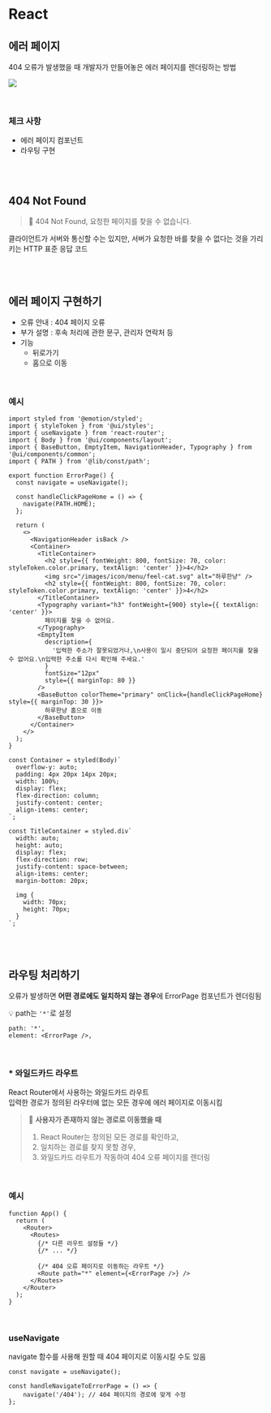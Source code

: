 # React

## 에러 페이지

404 오류가 발생했을 때 개발자가 만들어놓은 에러 페이지를 렌더링하는 방법

![](../Images/에러페이지.png)

<br>

### 체크 사항

* 에러 페이지 컴포넌트
* 라우팅 구현

<br><br>

## 404 Not Found 

> 🚨 404 Not Found, 요청한 페이지를 찾을 수 없습니다.

클라이언트가 서버와 통신할 수는 있지만, 서버가 요청한 바를 찾을 수 없다는 것을 가리키는 HTTP 표준 응답 코드

<br><br>

## 에러 페이지 구현하기

* 오류 안내 : 404 페이지 오류 
* 부가 설명 : 후속 처리에 관한 문구, 관리자 연락처 등
* 기능 
  * 뒤로가기
  * 홈으로 이동

<br>

### 예시 

```tsx
import styled from '@emotion/styled';
import { styleToken } from '@ui/styles';
import { useNavigate } from 'react-router';
import { Body } from '@ui/components/layout';
import { BaseButton, EmptyItem, NavigationHeader, Typography } from '@ui/components/common';
import { PATH } from '@lib/const/path';

export function ErrorPage() {
  const navigate = useNavigate();

  const handleClickPageHome = () => {
    navigate(PATH.HOME);
  };

  return (
    <>
      <NavigationHeader isBack />
      <Container>
        <TitleContainer>
          <h2 style={{ fontWeight: 800, fontSize: 70, color: styleToken.color.primary, textAlign: 'center' }}>4</h2>
          <img src="/images/icon/menu/feel-cat.svg" alt="하루한냥" />
          <h2 style={{ fontWeight: 800, fontSize: 70, color: styleToken.color.primary, textAlign: 'center' }}>4</h2>
        </TitleContainer>
        <Typography variant="h3" fontWeight={900} style={{ textAlign: 'center' }}>
          페이지를 찾을 수 없어요.
        </Typography>
        <EmptyItem
          description={
            '입력한 주소가 잘못되었거나,\n사용이 일시 중단되어 요청한 페이지를 찾을 수 없어요.\n입력한 주소를 다시 확인해 주세요.'
          }
          fontSize="12px"
          style={{ marginTop: 80 }}
        />
        <BaseButton colorTheme="primary" onClick={handleClickPageHome} style={{ marginTop: 30 }}>
          하루한냥 홈으로 이동
        </BaseButton>
      </Container>
    </>
  );
}

const Container = styled(Body)`
  overflow-y: auto;
  padding: 4px 20px 14px 20px;
  width: 100%;
  display: flex;
  flex-direction: column;
  justify-content: center;
  align-items: center;
`;

const TitleContainer = styled.div`
  width: auto;
  height: auto;
  display: flex;
  flex-direction: row;
  justify-content: space-between;
  align-items: center;
  margin-bottom: 20px;

  img {
    width: 70px;
    height: 70px;
  }
`;
```

<br><br>

## 라우팅 처리하기 

오류가 발생하면 **어떤 경로에도 일치하지 않는 경우**에 ErrorPage 컴포넌트가 렌더링됨

💡 path는 `'*'`로 설정

```
path: '*',
element: <ErrorPage />,
```

<br>

### * 와일드카드 라우트 

React Router에서 사용하는 와일드카드 라우트  
입력한 경로가 정의된 라우터에 없는 모든 경우에 에러 페이지로 이동시킴  

> 🔎 **사용자가 존재하지 않는 경로로 이동했을 때**
> 
> 1. React Router는 정의된 모든 경로를 확인하고,
> 2. 일치하는 경로를 찾지 못할 경우, 
> 3. 와일드카드 라우트가 작동하여 404 오류 페이지를 렌더링

<br>

### 예시 

```tsx
function App() {
  return (
    <Router>
      <Routes>
        {/* 다른 라우트 설정들 */}
        {/* ... */}
        
        {/* 404 오류 페이지로 이동하는 라우트 */}
        <Route path="*" element={<ErrorPage />} />
      </Routes>
    </Router>
  );
}
```

<br>

### useNavigate

navigate 함수를 사용해 원할 때 404 페이지로 이동시킬 수도 있음 

```tsx
const navigate = useNavigate();

const handleNavigateToErrorPage = () => {
    navigate('/404'); // 404 페이지의 경로에 맞게 수정
};
```
